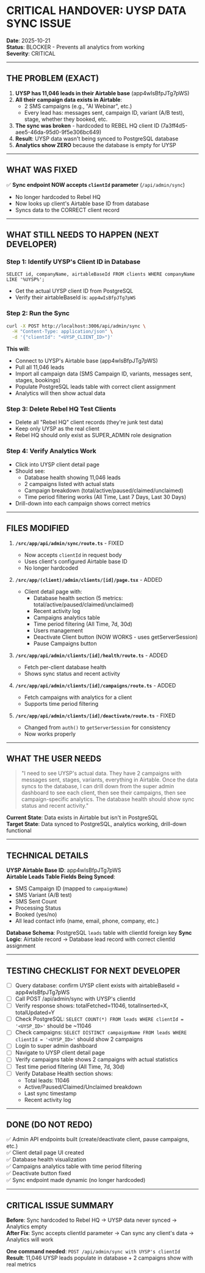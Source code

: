 # CRITICAL HANDOVER: UYSP DATA SYNC ISSUE

**Date**: 2025-10-21  
**Status**: BLOCKER - Prevents all analytics from working  
**Severity**: CRITICAL

---

## THE PROBLEM (EXACT)

1. **UYSP has 11,046 leads in their Airtable base** (app4wIsBfpJTg7pWS)
2. **All their campaign data exists in Airtable**:
   - 2 SMS campaigns (e.g., "AI Webinar", etc.)
   - Every lead has: messages sent, campaign ID, variant (A/B test), stage, whether they booked, etc.
3. **The sync was broken** - hardcoded to REBEL HQ client ID (7a3ff4d5-aee5-46da-95d0-9f5e306bc649)
4. **Result**: UYSP data wasn't being synced to PostgreSQL database
5. **Analytics show ZERO** because the database is empty for UYSP

---

## WHAT WAS FIXED

✅ **Sync endpoint NOW accepts `clientId` parameter** (`/api/admin/sync`)
- No longer hardcoded to Rebel HQ
- Now looks up client's Airtable base ID from database
- Syncs data to the CORRECT client record

---

## WHAT STILL NEEDS TO HAPPEN (NEXT DEVELOPER)

### Step 1: Identify UYSP's Client ID in Database
```
SELECT id, companyName, airtableBaseId FROM clients WHERE companyName LIKE '%UYSP%';
```
- Get the actual UYSP client ID from PostgreSQL
- Verify their airtableBaseId is: `app4wIsBfpJTg7pWS`

### Step 2: Run the Sync
```bash
curl -X POST http://localhost:3006/api/admin/sync \
  -H "Content-Type: application/json" \
  -d '{"clientId": "<UYSP_CLIENT_ID>"}'
```

**This will:**
- Connect to UYSP's Airtable base (app4wIsBfpJTg7pWS)
- Pull all 11,046 leads
- Import all campaign data (SMS Campaign ID, variants, messages sent, stages, bookings)
- Populate PostgreSQL leads table with correct client assignment
- Analytics will then show actual data

### Step 3: Delete Rebel HQ Test Clients
- Delete all "Rebel HQ" client records (they're junk test data)
- Keep only UYSP as the real client
- Rebel HQ should only exist as SUPER_ADMIN role designation

### Step 4: Verify Analytics Work
- Click into UYSP client detail page
- Should see:
  - Database health showing 11,046 leads
  - 2 campaigns listed with actual stats
  - Campaign breakdown (total/active/paused/claimed/unclaimed)
  - Time period filtering works (All Time, Last 7 Days, Last 30 Days)
- Drill-down into each campaign shows correct metrics

---

## FILES MODIFIED

1. **`/src/app/api/admin/sync/route.ts`** - FIXED
   - Now accepts `clientId` in request body
   - Uses client's configured Airtable base ID
   - No longer hardcoded

2. **`/src/app/(client)/admin/clients/[id]/page.tsx`** - ADDED
   - Client detail page with:
     - Database health section (5 metrics: total/active/paused/claimed/unclaimed)
     - Recent activity log
     - Campaigns analytics table
     - Time period filtering (All Time, 7d, 30d)
     - Users management
     - Deactivate Client button (NOW WORKS - uses getServerSession)
     - Pause Campaigns button

3. **`/src/app/api/admin/clients/[id]/health/route.ts`** - ADDED
   - Fetch per-client database health
   - Shows sync status and recent activity

4. **`/src/app/api/admin/clients/[id]/campaigns/route.ts`** - ADDED
   - Fetch campaigns with analytics for a client
   - Supports time period filtering

5. **`/src/app/api/admin/clients/[id]/deactivate/route.ts`** - FIXED
   - Changed from `auth()` to `getServerSession` for consistency
   - Now works properly

---

## WHAT THE USER NEEDS

> "I need to see UYSP's actual data. They have 2 campaigns with messages sent, stages, variants, everything in Airtable. Once the data syncs to the database, I can drill down from the super admin dashboard to see each client, then see their campaigns, then see campaign-specific analytics. The database health should show sync status and recent activity."

**Current State**: Data exists in Airtable but isn't in PostgreSQL  
**Target State**: Data synced to PostgreSQL, analytics working, drill-down functional

---

## TECHNICAL DETAILS

**UYSP Airtable Base ID**: app4wIsBfpJTg7pWS  
**Airtable Leads Table Fields Being Synced**:
- SMS Campaign ID (mapped to `campaignName`)
- SMS Variant (A/B test)
- SMS Sent Count
- Processing Status
- Booked (yes/no)
- All lead contact info (name, email, phone, company, etc.)

**Database Schema**: PostgreSQL `leads` table with clientId foreign key
**Sync Logic**: Airtable record → Database lead record with correct clientId assignment

---

## TESTING CHECKLIST FOR NEXT DEVELOPER

- [ ] Query database: confirm UYSP client exists with airtableBaseId = app4wIsBfpJTg7pWS
- [ ] Call POST /api/admin/sync with UYSP's clientId
- [ ] Verify response shows: totalFetched=11046, totalInserted=X, totalUpdated=Y
- [ ] Check PostgreSQL: `SELECT COUNT(*) FROM leads WHERE clientId = '<UYSP_ID>'` should be ~11046
- [ ] Check campaigns: `SELECT DISTINCT campaignName FROM leads WHERE clientId = '<UYSP_ID>'` should show 2 campaigns
- [ ] Login to super admin dashboard
- [ ] Navigate to UYSP client detail page
- [ ] Verify campaigns table shows 2 campaigns with actual statistics
- [ ] Test time period filtering (All Time, 7d, 30d)
- [ ] Verify Database Health section shows:
  - Total leads: 11046
  - Active/Paused/Claimed/Unclaimed breakdown
  - Last sync timestamp
  - Recent activity log

---

## DONE (DO NOT REDO)

✅ Admin API endpoints built (create/deactivate client, pause campaigns, etc.)  
✅ Client detail page UI created  
✅ Database health visualization  
✅ Campaigns analytics table with time period filtering  
✅ Deactivate button fixed  
✅ Sync endpoint made dynamic (no longer hardcoded)

---

## CRITICAL ISSUE SUMMARY

**Before**: Sync hardcoded to Rebel HQ → UYSP data never synced → Analytics empty  
**After Fix**: Sync accepts clientId parameter → Can sync any client's data → Analytics will work

**One command needed**: `POST /api/admin/sync with UYSP's clientId`  
**Result**: 11,046 UYSP leads populate in database + 2 campaigns show with real metrics

